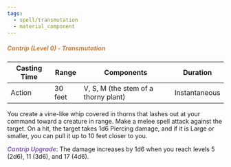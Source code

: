 ```yaml
---
tags:
  - spell/transmutation
  - material_component
---
```

##### *<span style="color:rgb(203, 123, 55)">Cantrip (Level 0) - Transmutation</span>*

| Casting Time | Range   | Components                           | Duration      |
| ------------ | ------- | ------------------------------------ | ------------- |
| Action       | 30 feet | V, S, M (the stem of a thorny plant) | Instantaneous |


You create a vine-like whip covered in thorns that lashes out at your command toward a creature in range. Make a melee spell attack against the target. On a hit, the target takes 1d6 Piercing damage, and if it is Large or smaller, you can pull it up to 10 feet closer to you.  

**<span style="color:rgb(134, 93, 187)">_Cantrip Upgrade_</span>**: The damage increases by 1d6 when you reach levels 5 (2d6), 11 (3d6), and 17 (4d6).